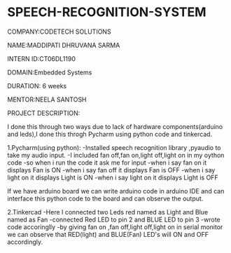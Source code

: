 # SPEECH-RECOGNITION-SYSTEM

COMPANY:CODETECH SOLUTIONS

NAME:MADDIPATI DHRUVANA SARMA

INTERN ID:CT06DL1190

DOMAIN:Embedded Systems

DURATION: 6 weeks

MENTOR:NEELA SANTOSH

PROJECT DESCRIPTION:

I done this through two ways due to lack of hardware components(arduino and leds),I done this throgh Pycharm using python code and tinkercad.

1.Pycharm(using python):
-Installed speech recognition library ,pyaudio to take my audio input.
-I included fan off,fan on,light off,light on in my oython code
-so when i run the code it ask me for input 
-when i say fan on it displays Fan is ON
-when i say fan off it displays Fan is OFF
-when i say light on it displays Light is ON
-when i say light on it displays Light is OFF

If we have arduino board we can write arduino code in arduino IDE and can interface this python code to the board and can observe the output.


2.Tinkercad
-Here I connected two Leds red named as Light and Blue named as Fan 
-connected Red LED to pin 2 and BLUE LED to pin 3 
-wrote code accoringlly
-by giving fan on ,fan off,light off,light on in serial monitor we can observe that RED(light) and BLUE(Fan) LED's will ON and OFF accordingly.

